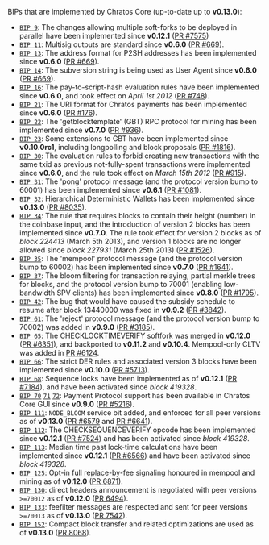 BIPs that are implemented by Chratos Core (up-to-date up to **v0.13.0**):

* [`BIP 9`](https://github.com/chratos/bips/blob/master/bip-0009.mediawiki): The changes allowing multiple soft-forks to be deployed in parallel have been implemented since **v0.12.1**  ([PR #7575](https://github.com/chratos/chratos/pull/7575))
* [`BIP 11`](https://github.com/chratos/bips/blob/master/bip-0011.mediawiki): Multisig outputs are standard since **v0.6.0** ([PR #669](https://github.com/chratos/chratos/pull/669)).
* [`BIP 13`](https://github.com/chratos/bips/blob/master/bip-0013.mediawiki): The address format for P2SH addresses has been implemented since **v0.6.0** ([PR #669](https://github.com/chratos/chratos/pull/669)).
* [`BIP 14`](https://github.com/chratos/bips/blob/master/bip-0014.mediawiki): The subversion string is being used as User Agent since **v0.6.0** ([PR #669](https://github.com/chratos/chratos/pull/669)).
* [`BIP 16`](https://github.com/chratos/bips/blob/master/bip-0016.mediawiki): The pay-to-script-hash evaluation rules have been implemented since **v0.6.0**, and took effect on *April 1st 2012* ([PR #748](https://github.com/chratos/chratos/pull/748)).
* [`BIP 21`](https://github.com/chratos/bips/blob/master/bip-0021.mediawiki): The URI format for Chratos payments has been implemented since **v0.6.0** ([PR #176](https://github.com/chratos/chratos/pull/176)).
* [`BIP 22`](https://github.com/chratos/bips/blob/master/bip-0022.mediawiki): The 'getblocktemplate' (GBT) RPC protocol for mining has been implemented since **v0.7.0** ([PR #936](https://github.com/chratos/chratos/pull/936)).
* [`BIP 23`](https://github.com/chratos/bips/blob/master/bip-0023.mediawiki): Some extensions to GBT have been implemented since **v0.10.0rc1**, including longpolling and block proposals ([PR #1816](https://github.com/chratos/chratos/pull/1816)).
* [`BIP 30`](https://github.com/chratos/bips/blob/master/bip-0030.mediawiki): The evaluation rules to forbid creating new transactions with the same txid as previous not-fully-spent transactions were implemented since **v0.6.0**, and the rule took effect on *March 15th 2012* ([PR #915](https://github.com/chratos/chratos/pull/915)).
* [`BIP 31`](https://github.com/chratos/bips/blob/master/bip-0031.mediawiki): The 'pong' protocol message (and the protocol version bump to 60001) has been implemented since **v0.6.1** ([PR #1081](https://github.com/chratos/chratos/pull/1081)).
* [`BIP 32`](https://github.com/chratos/bips/blob/master/bip-0032.mediawiki): Hierarchical Deterministic Wallets has been implemented since **v0.13.0** ([PR #8035](https://github.com/chratos/chratos/pull/8035)).
* [`BIP 34`](https://github.com/chratos/bips/blob/master/bip-0034.mediawiki): The rule that requires blocks to contain their height (number) in the coinbase input, and the introduction of version 2 blocks has been implemented since **v0.7.0**. The rule took effect for version 2 blocks as of *block 224413* (March 5th 2013), and version 1 blocks are no longer allowed since *block 227931* (March 25th 2013) ([PR #1526](https://github.com/chratos/chratos/pull/1526)).
* [`BIP 35`](https://github.com/chratos/bips/blob/master/bip-0035.mediawiki): The 'mempool' protocol message (and the protocol version bump to 60002) has been implemented since **v0.7.0** ([PR #1641](https://github.com/chratos/chratos/pull/1641)).
* [`BIP 37`](https://github.com/chratos/bips/blob/master/bip-0037.mediawiki): The bloom filtering for transaction relaying, partial merkle trees for blocks, and the protocol version bump to 70001 (enabling low-bandwidth SPV clients) has been implemented since **v0.8.0** ([PR #1795](https://github.com/chratos/chratos/pull/1795)).
* [`BIP 42`](https://github.com/chratos/bips/blob/master/bip-0042.mediawiki): The bug that would have caused the subsidy schedule to resume after block 13440000 was fixed in **v0.9.2** ([PR #3842](https://github.com/chratos/chratos/pull/3842)).
* [`BIP 61`](https://github.com/chratos/bips/blob/master/bip-0061.mediawiki): The 'reject' protocol message (and the protocol version bump to 70002) was added in **v0.9.0** ([PR #3185](https://github.com/chratos/chratos/pull/3185)).
* [`BIP 65`](https://github.com/chratos/bips/blob/master/bip-0065.mediawiki): The CHECKLOCKTIMEVERIFY softfork was merged in **v0.12.0** ([PR #6351](https://github.com/chratos/chratos/pull/6351)), and backported to **v0.11.2** and **v0.10.4**. Mempool-only CLTV was added in [PR #6124](https://github.com/chratos/chratos/pull/6124).
* [`BIP 66`](https://github.com/chratos/bips/blob/master/bip-0066.mediawiki): The strict DER rules and associated version 3 blocks have been implemented since **v0.10.0** ([PR #5713](https://github.com/chratos/chratos/pull/5713)).
* [`BIP 68`](https://github.com/chratos/bips/blob/master/bip-0068.mediawiki): Sequence locks have been implemented as of **v0.12.1**  ([PR #7184](https://github.com/chratos/chratos/pull/7184)), and have been activated since *block 419328*.
* [`BIP 70`](https://github.com/chratos/bips/blob/master/bip-0070.mediawiki) [`71`](https://github.com/chratos/bips/blob/master/bip-0071.mediawiki) [`72`](https://github.com/chratos/bips/blob/master/bip-0072.mediawiki): Payment Protocol support has been available in Chratos Core GUI since **v0.9.0** ([PR #5216](https://github.com/chratos/chratos/pull/5216)).
* [`BIP 111`](https://github.com/chratos/bips/blob/master/bip-0111.mediawiki): `NODE_BLOOM` service bit added, and enforced for all peer versions as of **v0.13.0** ([PR #6579](https://github.com/chratos/chratos/pull/6579) and [PR #6641](https://github.com/chratos/chratos/pull/6641)).
* [`BIP 112`](https://github.com/chratos/bips/blob/master/bip-0112.mediawiki): The CHECKSEQUENCEVERIFY opcode has been implemented since **v0.12.1** ([PR #7524](https://github.com/chratos/chratos/pull/7524)) and has been activated since *block 419328*.
* [`BIP 113`](https://github.com/chratos/bips/blob/master/bip-0113.mediawiki): Median time past lock-time calculations have been implemented since **v0.12.1** ([PR #6566](https://github.com/chratos/chratos/pull/6566)) and have been activated since *block 419328*.
* [`BIP 125`](https://github.com/chratos/bips/blob/master/bip-0125.mediawiki): Opt-in full replace-by-fee signaling honoured in mempool and mining as of **v0.12.0** ([PR 6871](https://github.com/chratos/chratos/pull/6871)).
* [`BIP 130`](https://github.com/chratos/bips/blob/master/bip-0130.mediawiki): direct headers announcement is negotiated with peer versions `>=70012` as of **v0.12.0** ([PR 6494](https://github.com/chratos/chratos/pull/6494)).
* [`BIP 133`](https://github.com/chratos/bips/blob/master/bip-0133.mediawiki): feefilter messages are respected and sent for peer versions `>=70013` as of **v0.13.0** ([PR 7542](https://github.com/chratos/chratos/pull/7542)).
* [`BIP 152`](https://github.com/chratos/bips/blob/master/bip-0152.mediawiki): Compact block transfer and related optimizations are used as of **v0.13.0** ([PR 8068](https://github.com/chratos/chratos/pull/8068)).
